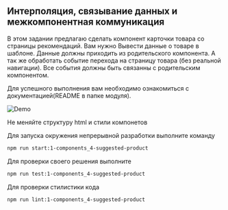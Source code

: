 ## Интерполяция, связывание данных и межкомпонентная коммуникация

  В этом задании предлагаю сделать компонент карточки товара со страницы рекомендаций. Вам нужно Вывести данные о товаре в шаблоне.
  Данные должны приходить из родительского компонента. А так же обработать событие перехода на страницу товара (без реальной навигации).
  Все события должны быть связанны с родительским компонентом.

  Для успешного выполнения  вам необходимо ознакомиться с документацией(README в папке модуля).

  ![Demo](assets/demo.gif)

  Не меняйте структуру html и стили компонетов

  Для запуска окружения непрерывной разработки выполните команду

  ```bash
  npm run start:1-components_4-suggested-product
  ```

  Для проверки своего решения выполните

  ```bash
  npm run test:1-components_4-suggested-product
  ```

  Для проверки стилистики кода

  ```bash
  npm run lint:1-components_4-suggested-product
  ```
